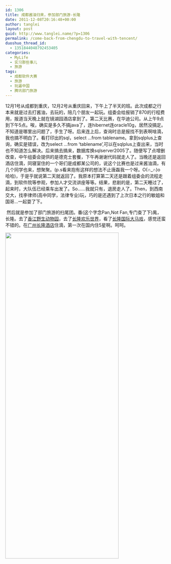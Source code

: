 ```yaml
---
id: 1306
title: 成都酱油归来，参加部门旅游-长隆
date: 2011-12-08T20:16:48+00:00
author: tanglei
layout: post
guid: http://www.tanglei.name/?p=1306
permalink: /come-back-from-chengdu-to-travel-with-tencent/
duoshuo_thread_id:
  - 1351844048792453405
categories:
  - MyLife
  - 实习那些事儿
  - 旅游
tags:
  - 成都软件大赛
  - 旅游
  - 玩遍中国
  - 腾讯部门旅游
---
```

<p align="left">
  12月1号从成都到重庆，12月2号从重庆回来，下午上了半天的班。此次成都之行本来就是过去打酱油，去玩的，陪几个朋友一起玩。组委会给报销了870的行程费用，报道当天晚上就在镜湖园酒店拿到了。第二天比赛，在华迪公司。从上午9点到下午5点。唉，确实是多久不搞java了，连hibernet连oracle10g，居然没搞定。不知道是哪里出问题了，手生了呀。后来连上后，查询时总是报找不到表啊啥滴，我也搞不明白了。看打印出的sql，select …from tablename。拿到sqlplus上查询，确实是错误，改为select …from ‘tablename’,可以在sqlplus上查出来，当时也不知道怎么解决。后来搞去搞来，数据库换sqlserver2005了。随便写了点增删改查，中午组委会提供的是德克士套餐，下午再谢谢代码就走人了。当晚还是返回酒店住滴，同寝室住的一个哥们是成都某公司的，说这个比赛也是过来酱油滴，有几个同学也来，想聚聚。(p.s看来抱有这样的想法不止唐磊我一个呀。O(∩_∩)o 哈哈)，于是乎就说第二天就返回了。我原本打算第二天还是跟着组委会的流程走滴，到软件院等参观，参加人才交流讲座等等。结果，悲剧的是，第二天睡过了，起来时，大队伍已经乘车出发了。So……我就只有，退房走人了。Then，到西南交大，找李律师(高中同学，法律专业)玩，巧的是还遇到了上次日本之行的敏姐和国哥…一起耍了下。
</p>

<p align="left">
   然后就是参加了部门旅游的扫尾团。番(这个字念Pan,Not Fan,专门查了下)禺，长隆。去了<a href="http://baike.baidu.com/view/1731518.htm">香江野生动物园</a>，去了<a href="http://baike.baidu.com/view/983570.htm">长隆欢乐世界</a>，看了<a href="http://baike.baidu.com/view/3204705.htm">长隆国际大马戏</a>，感觉还蛮不错的。在<a href="http://baike.baidu.com/view/1678355.htm">广州长隆酒店</a>住滴，第一次在国内住5星啊。呵呵。
</p>

<p align="left">
  <a href="http://i1123.photobucket.com/albums/l549/tl3shi/travel-with-tencent.png"><img class="aligncenter" title="广州长隆旅游" src="http://i1123.photobucket.com/albums/l549/tl3shi/travel-with-tencent.png" alt="" width="356" height="1023" /></a>
</p>